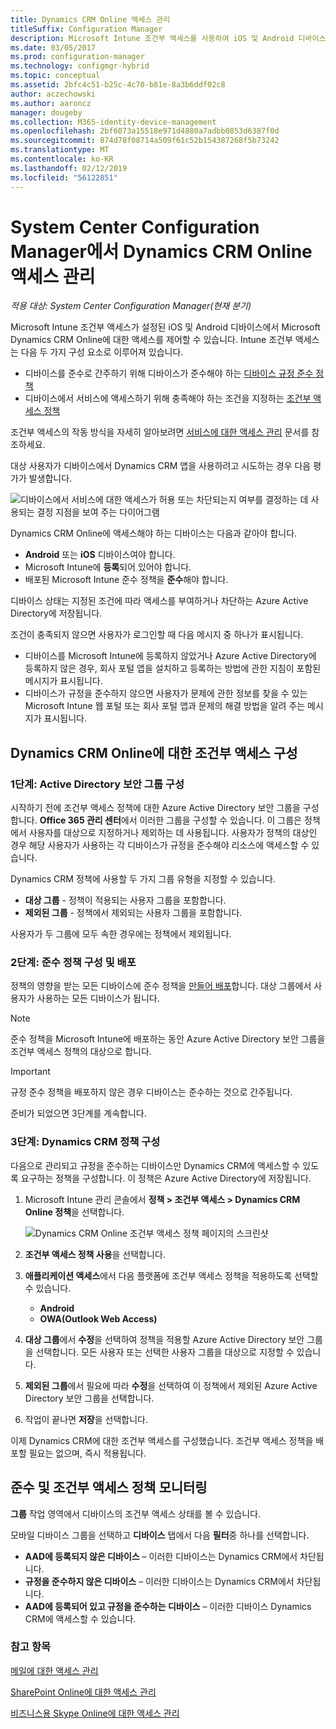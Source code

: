```yaml
---
title: Dynamics CRM Online 액세스 관리
titleSuffix: Configuration Manager
description: Microsoft Intune 조건부 액세스를 사용하여 iOS 및 Android 디바이스에서 Microsoft Dynamics CRM Online에 대한 액세스를 제어하는 방법을 알아봅니다.
ms.date: 03/05/2017
ms.prod: configuration-manager
ms.technology: configmgr-hybrid
ms.topic: conceptual
ms.assetid: 2bfc4c51-b25c-4c70-b81e-8a3b6ddf02c8
author: aczechowski
ms.author: aaroncz
manager: dougeby
ms.collection: M365-identity-device-management
ms.openlocfilehash: 2bf6073a15518e971d4880a7adbb0853d6387f0d
ms.sourcegitcommit: 874d78f08714a509f61c52b154387268f5b73242
ms.translationtype: MT
ms.contentlocale: ko-KR
ms.lasthandoff: 02/12/2019
ms.locfileid: "56122851"
---
```

# <a name="manage-dynamics-crm-online-access-in-system-center-configuration-manager"></a>System Center Configuration Manager에서 Dynamics CRM Online 액세스 관리

*적용 대상: System Center Configuration Manager(현재 분기)*

Microsoft Intune 조건부 액세스가 설정된 iOS 및 Android 디바이스에서 Microsoft Dynamics CRM Online에 대한 액세스를 제어할 수 있습니다.  Intune 조건부 액세스는 다음 두 가지 구성 요소로 이루어져 있습니다.
* 디바이스를 준수로 간주하기 위해 디바이스가 준수해야 하는 [디바이스 규정 준수 정책](../../protect/deploy-use/device-compliance-policies.md)
* 디바이스에서 서비스에 액세스하기 위해 충족해야 하는 조건을 지정하는 [조건부 액세스 정책](../../protect/deploy-use/manage-access-to-services.md)

조건부 액세스의 작동 방식을 자세히 알아보려면 [서비스에 대한 액세스 관리](../../protect/deploy-use/manage-access-to-services.md) 문서를 참조하세요.


대상 사용자가 디바이스에서 Dynamics CRM 앱을 사용하려고 시도하는 경우 다음 평가가 발생합니다.

![디바이스에서 서비스에 대한 액세스가 허용 또는 차단되는지 여부를 결정하는 데 사용되는 결정 지점을 보여 주는 다이어그램](media/mdm-ca-dynamics-crm-flow-diagram.png)

Dynamics CRM Online에 액세스해야 하는 디바이스는 다음과 같아야 합니다.
* **Android** 또는 **iOS** 디바이스여야 합니다.
* Microsoft Intune에 **등록**되어 있어야 합니다.
* 배포된 Microsoft Intune 준수 정책을 **준수**해야 합니다.

디바이스 상태는 지정된 조건에 따라 액세스를 부여하거나 차단하는 Azure Active Directory에 저장됩니다.

조건이 충족되지 않으면 사용자가 로그인할 때 다음 메시지 중 하나가 표시됩니다.
* 디바이스를 Microsoft Intune에 등록하지 않았거나 Azure Active Directory에 등록하지 않은 경우, 회사 포털 앱을 설치하고 등록하는 방법에 관한 지침이 포함된 메시지가 표시됩니다.
* 디바이스가 규정을 준수하지 않으면 사용자가 문제에 관한 정보를 찾을 수 있는 Microsoft Intune 웹 포털 또는 회사 포털 앱과 문제의 해결 방법을 알려 주는 메시지가 표시됩니다.

## <a name="configure-conditional-access-for-dynamics-crm-online"></a>Dynamics CRM Online에 대한 조건부 액세스 구성  
### <a name="step-1-configure-active-directory-security-groups"></a>1단계: Active Directory 보안 그룹 구성

시작하기 전에 조건부 액세스 정책에 대한 Azure Active Directory 보안 그룹을 구성합니다. **Office 365 관리 센터**에서 이러한 그룹을 구성할 수 있습니다. 이 그룹은 정책에서 사용자를 대상으로 지정하거나 제외하는 데 사용됩니다. 사용자가 정책의 대상인 경우 해당 사용자가 사용하는 각 디바이스가 규정을 준수해야 리소스에 액세스할 수 있습니다.

Dynamics CRM 정책에 사용할 두 가지 그룹 유형을 지정할 수 있습니다.
* **대상 그룹** - 정책이 적용되는 사용자 그룹을 포함합니다.
* **제외된 그룹** - 정책에서 제외되는 사용자 그룹을 포함합니다.

사용자가 두 그룹에 모두 속한 경우에는 정책에서 제외됩니다.

### <a name="step-2-configure-and-deploy-a-compliance-policy"></a>2단계: 준수 정책 구성 및 배포
정책의 영향을 받는 모든 디바이스에 준수 정책을 [만들어 배포](../../protect/deploy-use/device-compliance-policies.md)합니다. 대상 그룹에서 사용자가 사용하는 모든 디바이스가 됩니다.

> [!NOTE]
> 준수 정책을 Microsoft Intune에 배포하는 동안 Azure Active Directory 보안 그룹을 조건부 액세스 정책의 대상으로 합니다.

> [!IMPORTANT]
> 규정 준수 정책을 배포하지 않은 경우 디바이스는 준수하는 것으로 간주됩니다.

준비가 되었으면 3단계를 계속합니다.
### <a name="step-3-configure-the-dynamics-crm-policy"></a>3단계: Dynamics CRM 정책 구성
다음으로 관리되고 규정을 준수하는 디바이스만 Dynamics CRM에 액세스할 수 있도록 요구하는 정책을 구성합니다. 이 정책은 Azure Active Directory에 저장됩니다.

1. Microsoft Intune 관리 콘솔에서 **정책 > 조건부 액세스 > Dynamics CRM Online 정책**을 선택합니다.

    ![Dynamics CRM Online 조건부 액세스 정책 페이지의 스크린샷](media/mdm-ca-dynamics-crm-policy-configuration.png)

2. **조건부 액세스 정책 사용**을 선택합니다.
3. **애플리케이션 액세스**에서 다음 플랫폼에 조건부 액세스 정책을 적용하도록 선택할 수 있습니다.
   * **Android**
   * **OWA(Outlook Web Access)**
4. **대상 그룹**에서 **수정**을 선택하여 정책을 적용할 Azure Active Directory 보안 그룹을 선택합니다. 모든 사용자 또는 선택한 사용자 그룹을 대상으로 지정할 수 있습니다.
5. **제외된 그룹**에서 필요에 따라 **수정**을 선택하여 이 정책에서 제외된 Azure Active Directory 보안 그룹을 선택합니다.
6. 작업이 끝나면 **저장**을 선택합니다.

이제 Dynamics CRM에 대한 조건부 액세스를 구성했습니다. 조건부 액세스 정책을 배포할 필요는 없으며, 즉시 적용됩니다.
##  <a name="monitor-the-compliance-and-conditional-access-policies"></a>준수 및 조건부 액세스 정책 모니터링

**그룹** 작업 영역에서 디바이스의 조건부 액세스 상태를 볼 수 있습니다.

모바일 디바이스 그룹을 선택하고 **디바이스** 탭에서 다음 **필터**중 하나를 선택합니다.
* **AAD에 등록되지 않은 디바이스** – 이러한 디바이스는 Dynamics CRM에서 차단됩니다.
* **규정을 준수하지 않은 디바이스** – 이러한 디바이스는 Dynamics CRM에서 차단됩니다.
* **AAD에 등록되어 있고 규정을 준수하는 디바이스** – 이러한 디바이스 Dynamics CRM에 액세스할 수 있습니다.

###  <a name="see-also"></a>참고 항목
[메일에 대한 액세스 관리](../../protect/deploy-use/manage-email-access.md)

[SharePoint Online에 대한 액세스 관리](../../protect/deploy-use/manage-sharepoint-online-access.md)

[비즈니스용 Skype Online에 대한 액세스 관리](../../protect/deploy-use/manage-skype-for-business-online-access.md)
